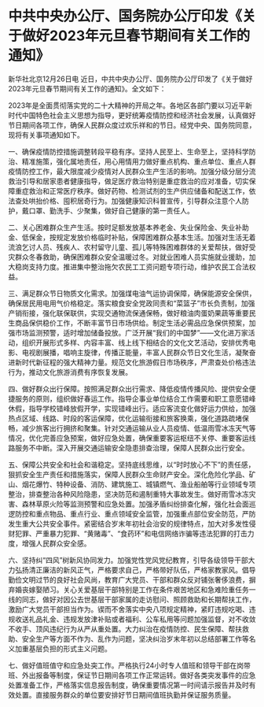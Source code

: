 # 中共中央办公厅、国务院办公厅印发《关于做好2023年元旦春节期间有关工作的通知》

新华社北京12月26日电 近日，中共中央办公厅、国务院办公厅印发了《关于做好2023年元旦春节期间有关工作的通知》。全文如下：

2023年是全面贯彻落实党的二十大精神的开局之年。各地区各部门要以习近平新时代中国特色社会主义思想为指导，更好统筹疫情防控和经济社会发展，认真做好节日期间各项工作，确保人民群众度过欢乐祥和的节日。经党中央、国务院同意，现将有关事项通知如下。

一、确保疫情防控措施调整转段平稳有序。坚持人民至上、生命至上，坚持科学防治、精准施策，强化属地责任，用心用情用力做好重点机构、重点单位、重点人群疫情防控工作，最大限度减少疫情对人民群众生产生活的影响。加强分级分层分流救治引导和居家患者健康指导，做足医疗救治特别是重症救治的应对准备，切实保障重症救治和正常医疗秩序。做好药物、检测试剂的生产供应储备和配送工作，依法查处哄抬价格、囤积居奇行为。加强健康知识科普宣传，引导群众注意个人防护，戴口罩、勤洗手、少聚集，做好自己健康的第一责任人。

二、关心困难群众生产生活。按时足额发放基本养老金、失业保险金、失业补助金、低保金，按规定发放价格临时补贴，保障困难群众基本生活。加强对生活无着流浪乞讨人员、残疾人、农村留守儿童、孤儿等特殊困难群体的关爱帮扶，做好受灾群众冬春救助，确保困难群众安全温暖过冬。对就业困难人员实施就业援助，加大稳岗支持力度。推进集中整治拖欠农民工工资问题专项行动，维护农民工合法权益。

三、满足群众节日物质文化需求。加强煤电油气运协调保障，确保能源安全保供，确保居民用电用气价格稳定。落实粮食安全党政同责和“菜篮子”市长负责制，加强产销衔接，强化联保联供，实现交通物流保通保畅，做好粮油肉蛋奶果蔬等重要民生商品保供稳价工作，不断丰富节日市场供给。制定生活必需品应急保供预案，加强市场监测预警，适时增加储备投放。广泛开展“我们的中国梦”——文化进万家活动，组织开展形式多样、内容丰富、线上线下相结合的文化文艺活动，安排优秀电影、电视剧展播，唱响主旋律，传播正能量，丰富人民群众节日文化生活，凝聚奋进新时代新征程的强大精神力量。规范文化旅游假日市场秩序，严肃查处价格违法行为，推动文化旅游消费有序恢复发展。

四、做好群众出行保障。按照满足群众出行需求、降低疫情传播风险、提供安全便捷服务的原则，组织做好春运工作。指导企事业单位结合工作需要和职工意愿错峰休假，指导学校错峰放假开学，实现错峰出行。适应客流变化做好运力供给，加强热点区域、线路、时段的客运保障，优化运输衔接和旅客换乘，强化道路疏堵保畅，减少旅客出行拥挤和聚集。针对交通运输从业人员疫情、低温雨雪冰冻天气等情况，优化完善应急预案，做好应急处置，确保重要客运枢纽不关停、重要客运线路服务不中断。深入开展交通运输安全隐患排查治理，保障人民群众出行安全。

五、保障公共安全和社会和谐稳定。坚持底线思维，以“时时放心不下”的责任感，狠抓安全生产责任和措施落实，保障人民群众生命财产安全。深化危险化学品、矿山、烟花爆竹、特种设备、消防、建筑施工、城镇燃气、渔业船舶等行业领域专项整治，排查整治各种风险隐患，坚决防范和遏制重特大事故发生。做好雨雪冰冻灾害、森林草原火险等监测预警和应急处置。加强矛盾纠纷排查化解，强化社会面巡逻防控和重点物品、重点行业、重点领域安全监管，加强重点部位安全防范，严防发生重大公共安全事件。紧密结合岁末年初社会治安的规律特点，加大对多发性侵财犯罪、严重暴力犯罪、“黄赌毒”、“食药环”和电信网络诈骗等违法犯罪的打击力度，增强人民群众安全感。

六、坚持纠“四风”树新风协同发力。加强党性党风党纪教育，引导各级领导干部大力弘扬清正廉洁的新风正气，严格要求自己，严格带好队伍，严格家教家风。倡导勤俭文明过节的良好社会风尚，教育广大党员、干部和群众反对铺张奢侈浪费，摒弃婚丧嫁娶陋习。关心关爱基层干部特别是工作在条件艰苦地区和急难险重任务一线的同志，做好对因公去世基层干部家属的走访慰问、照顾救助和长期帮扶工作，激励广大党员干部担当作为。锲而不舍落实中央八项规定精神，紧盯违规吃喝、违规收送礼品礼金、违规发放津补贴或者福利、公车私用等问题加强监督，对不收敛不收手、顶风违纪行为从严从重处置。大力纠治在疫情防控、民生保障、帮扶救助、安全生产等方面不作为、乱作为问题，坚决纠治岁末年初以总结部署工作等名义加重基层负担的形式主义问题。

七、做好值班值守和应急处突工作。严格执行24小时专人值班和领导干部在岗带班、外出报备等制度，保证节日期间各项工作正常运转。做好各类突发事件的应急处置准备工作，严格落实信息报告制度，确保重要情况第一时间请示报告并及时有效处置。直接服务群众的单位要安排好节日期间值班执勤并保证服务质量。

